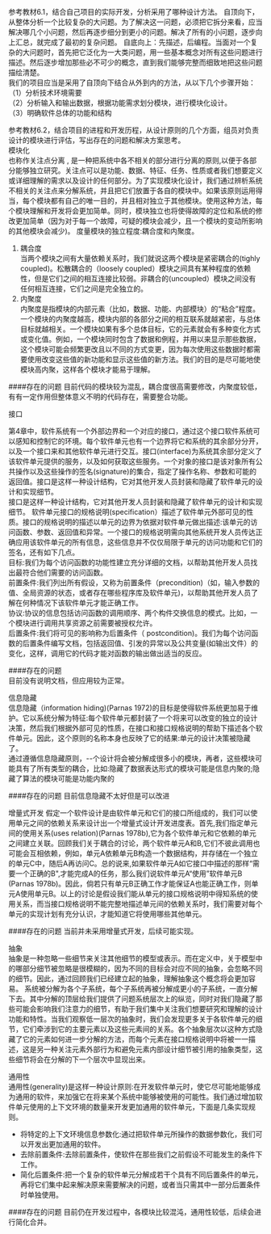 参考教材6.1，结合自己项目的实际开发，分析采用了哪种设计方法。
自顶向下，从整体分析一个比较复杂的大问题。为了解决这一问题，必须把它拆分来看，应当解决哪几个小问题，然后再逐步细分到更小的问题。解决了所有的小问题，逐步向上汇总，就完成了最初的复杂问题。
自底向上：先描述，后编程。当面对一个复杂的大问题时，首先把它泛化为一大类问题，用一些基本概念对所有这些问题进行描述。然后逐步增加那些必不可少的概念，直到我们能够完整而细致地把这些问题描绘清楚。  
我们的项目应当是采用了自顶向下结合从外到内的方法，从以下几个步骤开始：  
（1）分析技术环境需要  
（2）分析输入和输出数据，根据功能需求划分模块，进行模块化设计。  
（3）明确软件总体的功能和结构  
  
  
参考教材6.2，结合项目的进程和开发历程，从设计原则的几个方面，组员对负责设计的模块进行评估，写出存在的问题和解决方案思考。  
模块化  
也称作关注点分离 , 是一种把系统中各不相关的部分进行分离的原则,以便于各部分能够独立研究。关注点可以是功能、数据、特征、任务、性质或者我们想要定义或详细理解的需求以及设计的任何部分。为了实现模块化设计，我们通过辨析系统不相关的关注点来分解系统，并且把它们放置于各自的模块中。如果该原则运用得当，每个模块都有自己的唯一目的，并且相对独立于其他模块。使用这种方法，每个模块理解和开发将会更加简单。同时，模块独立也将使得故障的定位和系统的修改更加简单（因为对于每一个故障，可疑的模块会减少，且一个模块的变动所影响的其他模块会减少)。
度量模块的独立程度:耦合度和内聚度。  
1. 耦合度  
当两个模块之间有大量依赖关系时，我们就说这两个模块是紧密耦合的(tighly coupled)。松散耦合的（loosely coupled）模块之间具有某种程度的依赖性，但是它们之间的相互连接比较弱。非耦合的(uncoupled）模块之间没有任何相互连接，它们之间是完全独立的。
2. 内聚度  
内聚度是指模块的内部元素（比如，数据、功能、内部模块）的“粘合”程度。一个模块的内聚度越高，模块内部的各部分之间的相互联系就越紧密，与总体目标就越相关。一个模块如果有多个总体目标，它的元素就会有多种变化方式或变化值。例如，一个模块同时包含了数据和例程，并用以来显示那些数据，这个模块可能会频繁更改且以不同的方式变更，因为每次使用这些数据时都需要使用改变这些值的新功能和显示这些值的新方法。我们的目的是尽可能地使模块高内聚，这样各个模块才能易于理解。   

####存在的问题
目前代码的模块较为混乱，耦合度很高需要修改，内聚度较低，有有一定作用但整体意义不明的代码存在，需要整合功能。  


接口  
  
第4章中，软件系统有一个外部边界和一个对应的接口，通过这个接口软件系统可以感知和控制它的环境。每个软件单元也有一个边界将它和系统的其余部分分开，以及一个接口来和其他软件单元进行交互。接口(interface)为系统其余部分定义了该软件单元提供的服务，以及如何获取这些服务。一个对象的接口是该对象所有公共操作以及这些操作的签名(signature)的集合，指定了操作名称、参数和可能的返回值。接口是这样一种设计结构，它对其他开发人员封装和隐藏了软件单元的设计和实现细节。  
接口是这样一种设计结构，它对其他开发人员封装和隐藏了软件单元的设计和实现细节。
软件单元接口的规格说明(specification）描述了软件单元外部可见的性质。接口的规格说明的描述以单元的边界为依据对软件单元做出描述:该单元的访问函数、参数、返回值和异常。一个接口的规格说明需向其他系统开发人员传达正确应用该软件单元的所有信息，这些信息并不仅仅局限于单元的访问功能和它们的签名，还有如下几点。  
目标:我们为每个访问函数的功能性建立充分详细的文档，以帮助其他开发人员找出最符合他们需要的访问函数。  
前置条件:我们列出所有假设，又称为前置条件（precondition)（如，输入参数的值、全局资源的状态，或者存在哪些程序库及软件单元)，以帮助其他开发人员了解在何种情况下该软件单元才能正确工作。  
协议:协议的信息包括访问函数的调用顺序、两个构件交换信息的模式。比如，一个模块进行调用共享资源之前需要被授权允许。  
后置条件:我们将可见的影响称为后置条件（ postcondition)。我们为每个访问函数的后置条件编写文档，包括返回值、引发的异常以及公共变量(如输出文件）的变化，这样，调用它的代码才能对函数的输出做出适当的反应。    
    
####存在的问题  
目前没有说明文档，但应用较为正常。  
 
  
信息隐藏  
信息隐藏（information hiding)(Parnas 1972)的目标是使得软件系统更加易于维护。它以系统分解为特征:每个软件单元都封装了一个将来可以改变的独立的设计决策，然后我们根据外部可见的性质，在接口和接口规格说明的帮助下描述各个软件单元。因此，这个原则的名称本身也反映了它的结果:单元的设计决策被隐藏了。  
通过遵循信息隐藏原则，--个设计将会被分解成很多小的模块，再者，这些模块可能具有了所有类型的耦合，比如:隐藏了数据表达形式的模块可能是信息内聚的;隐藏了算法的模块可能是功能内聚的
  
####存在的问题 
目前信息隐藏不太好但是可以改进   
  
  
增量式开发
假定一个软件设计是由软件单元和它们的接口所组成的，我们可以使用单元之间的依赖关系来设计出一个增量式设计开发进度表。首先,我们指定单元间的使用关系(uses relation)(Parnas 1978b),它为各个软件单元和它依赖的单元之间建立关联。回顾我们关于耦合的讨论，两个软件单元A和B,它们不彼此调用也可能会互相依赖，例如，单元A依赖单元B构造一个数据结构，并存储在一个独立的单元C中，随后A再访问C。总的说来,如果软件单元A如它接口中描述的那样“需要一个正确的B",才能完成A的任务，那么我们说软件单元A“使用”软件单元B (Parnas 1978b)。因此，倘若只有单元B正确工作才能保证A也能正确工作，则单元A使用单元B。以上的讨论是假设我们能从单元的接口规格说明中得知系统的使用关系，而当接口规格说明不能完整地描述单元间的依赖关系时，我们需要对每个单元的实现计划有充分认识，才能知道它将使用哪些其他单元。  

####存在的问题 
当前并未采用增量式开发，后续可能实现。   
 

抽象  
抽象是一种忽略一些细节来关注其他细节的模型或表示。而在定义中，关于模型中的哪部分细节被忽略是很模糊的，因为不同的目标会对应不同的抽象，会忽略不同的细节。因此，通过回顾我们已经建立起的抽象，理解抽象这个概念将会更加容易。
系统被分解为各个子系统，每个子系统再被分解成更小的子系统，一直分解下去。其中分解的顶层给我们提供了问题系统层次上的纵览，同时对我们隐藏了那些可能会影响我们注意力的细节，有助于我们集中关注我们想要研究和理解的设计功能和特性。当我们观察低一层次的抽象时，我们会发现更多关于各软件单元的细节，它们牵涉到它的主要元素以及这些元素间的关系。各个抽象层次以这种方式隐藏了它的元素如何进一步分解的方法，而每个元素在接口规格说明中将被一一描述，这是另一种关注元素外部行为和避免元素内部设计细节被引用的抽象类型，这些细节将会在分解的下一个层次中显现出来。  

通用性  
通用性(generality)是这样一种设计原则:在开发软件单元时，使它尽可能地能够成为通用的软件，来加强它在将来某个系统中能够被使用的可能性。我们通过增加软件单元使用的上下文环境的数量来开发更加通用的软件单元，下面是几条实现规则。
- 将特定的上下文环境信息参数化:通过把软件单元所操作的数据参数化，我们可以开发出更加通用的软件。  
- 去除前置条件:去除前置条件，使软件在那些我们之前假设不可能发生的条件下工作。
- 简化后置条件:把一个复杂的软件单元分解成若干个具有不同后置条件的单元，再将它们集中起来解决原来需要解决的问题，或者当只需其中一部分后置条件时单独使用。  
  
####存在的问题 
目前仍在开发过程中，各模块比较混沌，通用性较低，后续会进行简化合并。  
 